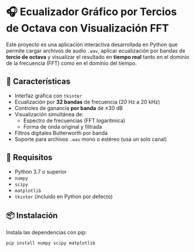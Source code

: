 # 🎧 Ecualizador Gráfico por Tercios de Octava con Visualización FFT

Este proyecto es una aplicación interactiva desarrollada en Python que permite cargar archivos de audio `.wav`, aplicar ecualización por bandas de **tercio de octava** y visualizar el resultado en **tiempo real** tanto en el dominio de la frecuencia (FFT) como en el dominio del tiempo.

## 🚀 Características

- Interfaz gráfica con `tkinter`
- Ecualización por **32 bandas** de frecuencia (20 Hz a 20 kHz)
- Controles de ganancia **por banda** de ±30 dB
- Visualización simultánea de:
  - Espectro de frecuencias (FFT logarítmica)
  - Forma de onda original y filtrada
- Filtros digitales Butterworth por banda
- Soporte para archivos `.wav` mono o estéreo (usa un solo canal)

## 🧪 Requisitos

- Python 3.7 o superior
- `numpy`
- `scipy`
- `matplotlib`
- `tkinter` (incluido en Python por defecto)

## 📦 Instalación

Instala las dependencias con pip:

```bash
pip install numpy scipy matplotlib
